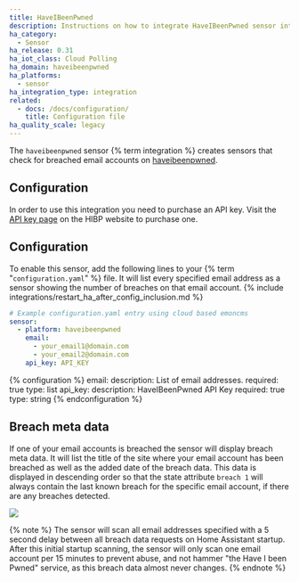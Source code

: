 ```yaml
---
title: HaveIBeenPwned
description: Instructions on how to integrate HaveIBeenPwned sensor into Home Assistant.
ha_category:
  - Sensor
ha_release: 0.31
ha_iot_class: Cloud Polling
ha_domain: haveibeenpwned
ha_platforms:
  - sensor
ha_integration_type: integration
related:
  - docs: /docs/configuration/
    title: Configuration file
ha_quality_scale: legacy
---
```


The `haveibeenpwned` sensor {% term integration %} creates sensors that check for breached email accounts on [haveibeenpwned](https://haveibeenpwned.com).

## Configuration

In order to use this integration you need to purchase an API key. Visit the [API key page](https://haveibeenpwned.com/API/Key) on the HIBP website to purchase one.

## Configuration

To enable this sensor, add the following lines to your {% term "`configuration.yaml`" %} file. It will list every specified email address as a sensor showing the number of breaches on that email account.
{% include integrations/restart_ha_after_config_inclusion.md %}

```yaml
# Example configuration.yaml entry using cloud based emoncms
sensor:
  - platform: haveibeenpwned
    email:
      - your_email1@domain.com
      - your_email2@domain.com
    api_key: API_KEY
```

{% configuration %}
email:
  description: List of email addresses.
  required: true
  type: list
api_key:
  description: HaveIBeenPwned API Key
  required: true
  type: string
{% endconfiguration %}

## Breach meta data

If one of your email accounts is breached the sensor will display breach meta data. It will list the title of the site where your email
account has been breached as well as the added date of the breach data. This data is displayed in descending order so that the state attribute
`breach 1` will always contain the last known breach for the specific email account, if there are any breaches detected.

<p class='img'>
  <img src='/images/integrations/haveibeenpwned/sensor.png' />
</p>

{% note %}
The sensor will scan all email addresses specified with a 5 second delay between all breach data requests on Home Assistant startup.
After this initial startup scanning, the sensor will only scan one email account per 15 minutes to prevent abuse, and not hammer "the
Have I been Pwned" service, as this breach data almost never changes.
{% endnote %}
